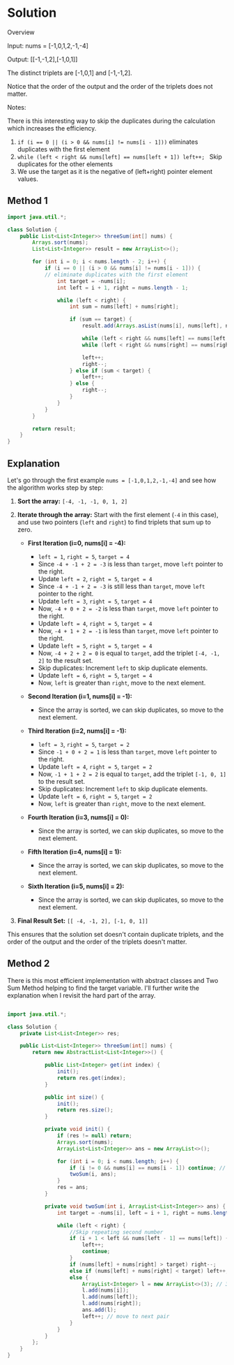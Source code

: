# Solution


Overview 

Input: nums = [-1,0,1,2,-1,-4]

Output: [[-1,-1,2],[-1,0,1]]

The distinct triplets are [-1,0,1] and [-1,-1,2].

Notice that the order of the output and the order of the triplets does not matter.

Notes:

There is this interesting way to skip the duplicates during the calculation which increases the efficiency.
1. `if (i == 0 || (i > 0 && nums[i] != nums[i - 1]))`  eliminates duplicates with the first element
2. `while (left < right && nums[left] == nums[left + 1]) left++; `  Skip duplicates for the other elements
3.  We use the target as it is the negative of (left+right) pointer element values.

## Method 1
``` java
import java.util.*;

class Solution {
    public List<List<Integer>> threeSum(int[] nums) {
        Arrays.sort(nums);
        List<List<Integer>> result = new ArrayList<>();

        for (int i = 0; i < nums.length - 2; i++) {
            if (i == 0 || (i > 0 && nums[i] != nums[i - 1])) {
            // eliminate duplicates with the first element
                int target = -nums[i];
                int left = i + 1, right = nums.length - 1;

                while (left < right) {
                    int sum = nums[left] + nums[right];

                    if (sum == target) {
                        result.add(Arrays.asList(nums[i], nums[left], nums[right]));

                        while (left < right && nums[left] == nums[left + 1]) left++;   // Skip duplicates for the second element
                        while (left < right && nums[right] == nums[right - 1]) right--;   // Skip duplicates for the third element

                        left++;
                        right--;
                    } else if (sum < target) {
                        left++;
                    } else {
                        right--;
                    }
                }
            }
        }

        return result;
    }
}
```
## Explanation
Let's go through the first example `nums = [-1,0,1,2,-1,-4]` and see how the algorithm works step by step:

1. **Sort the array:** `[-4, -1, -1, 0, 1, 2]`

2. **Iterate through the array:** Start with the first element (`-4` in this case), and use two pointers (`left` and `right`) to find triplets that sum up to zero.

   - **First Iteration (i=0, nums[i] = -4):**
     - `left = 1`, `right = 5`, `target = 4`
     - Since `-4 + -1 + 2 = -3` is less than `target`, move `left` pointer to the right.
     - Update `left = 2`, `right = 5`, `target = 4`
     - Since `-4 + -1 + 2 = -3` is still less than `target`, move `left` pointer to the right.
     - Update `left = 3`, `right = 5`, `target = 4`
     - Now, `-4 + 0 + 2 = -2` is less than `target`, move `left` pointer to the right.
     - Update `left = 4`, `right = 5`, `target = 4`
     - Now, `-4 + 1 + 2 = -1` is less than `target`, move `left` pointer to the right.
     - Update `left = 5`, `right = 5`, `target = 4`
     - Now, `-4 + 2 + 2 = 0` is equal to `target`, add the triplet `[-4, -1, 2]` to the result set.
     - Skip duplicates: Increment `left` to skip duplicate elements.
     - Update `left = 6`, `right = 5`, `target = 4`
     - Now, `left` is greater than `right`, move to the next element.

   - **Second Iteration (i=1, nums[i] = -1):**
     - Since the array is sorted, we can skip duplicates, so move to the next element.

   - **Third Iteration (i=2, nums[i] = -1):**
     - `left = 3`, `right = 5`, `target = 2`
     - Since `-1 + 0 + 2 = 1` is less than `target`, move `left` pointer to the right.
     - Update `left = 4`, `right = 5`, `target = 2`
     - Now, `-1 + 1 + 2 = 2` is equal to `target`, add the triplet `[-1, 0, 1]` to the result set.
     - Skip duplicates: Increment `left` to skip duplicate elements.
     - Update `left = 6`, `right = 5`, `target = 2`
     - Now, `left` is greater than `right`, move to the next element.

   - **Fourth Iteration (i=3, nums[i] = 0):**
     - Since the array is sorted, we can skip duplicates, so move to the next element.

   - **Fifth Iteration (i=4, nums[i] = 1):**
     - Since the array is sorted, we can skip duplicates, so move to the next element.

   - **Sixth Iteration (i=5, nums[i] = 2):**
     - Since the array is sorted, we can skip duplicates, so move to the next element.

3. **Final Result Set:** `[[ -4, -1, 2], [-1, 0, 1]]`

This ensures that the solution set doesn't contain duplicate triplets, and the order of the output and the order of the triplets doesn't matter.



## Method 2


There is this most efficient implementation with abstract classes and Two Sum Method helping to find the target variable. I'll further write the explanation when I revisit the hard part of the array.



``` java

import java.util.*;

class Solution {
    private List<List<Integer>> res;

    public List<List<Integer>> threeSum(int[] nums) {
        return new AbstractList<List<Integer>>() {

            public List<Integer> get(int index) {
                init();
                return res.get(index);
            }

            public int size() {
                init();
                return res.size();
            }

            private void init() {
                if (res != null) return;
                Arrays.sort(nums);
                ArrayList<List<Integer>> ans = new ArrayList<>();

                for (int i = 0; i < nums.length; i++) {
                    if (i != 0 && nums[i] == nums[i - 1]) continue; // Avoid repetition
                    twoSum(i, ans);
                }
                res = ans;
            }

            private void twoSum(int i, ArrayList<List<Integer>> ans) {
                int target = -nums[i], left = i + 1, right = nums.length - 1;

                while (left < right) {
                    //Skip repeating second number
                    if (i + 1 < left && nums[left - 1] == nums[left]) {
                        left++;
                        continue;
                    }
                    if (nums[left] + nums[right] > target) right--;
                    else if (nums[left] + nums[right] < target) left++;
                    else {
                        ArrayList<Integer> l = new ArrayList<>(3); // 3 is the size of list
                        l.add(nums[i]);
                        l.add(nums[left]);
                        l.add(nums[right]);
                        ans.add(l);
                        left++; // move to next pair
                    }
                }
            }
        };
    }
}

```
